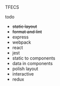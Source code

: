 TFECS

todo
- ~~static layout~~
- ~~format and lint~~
- express
- webpack
- react
- jest
- static to components
- data in components
- polish layout
- interactive
- redux